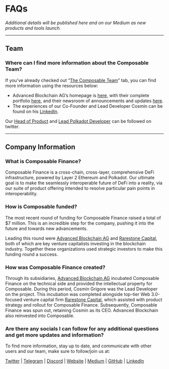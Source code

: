 # FAQs

*Additional details will be published here and on our Medium as new products and tools launch.*

---

## Team

### Where can I find more information about the Composable Team?

If you’ve already checked out “[The Composable Team](../ecosystem/the-composable-team.html)” tab, you can find more information using the resources below:

- Advanced Blockchain AG’s homepage is [here](https://www.advancedblockchain.com/), with their complete portfolio [here](https://www.advancedblockchain.com/portfolio), and their newsroom of announcements and updates [here](https://blog.advancedblockchain.com/).
- The experiences of our Co-Founder and Lead Developer Cosmin can be found on his [LinkedIn](https://www.linkedin.com/in/grigorecosmin?originalSubdomain=ro).

Our [Head of Product](https://twitter.com/0xbrainjar) and [Lead Polkadot Developer](https://twitter.com/0Xvatbrain) can be followed on twitter.

---

## Company Information

### What is Composable Finance?

Composable Finance is a cross-chain, cross-layer, comprehensive DeFi infrastructure, powered by Layer 2 Ethereum and Polkadot. Our ultimate goal is to make the seamlessly interoperable future of DeFi into a reality, via our suite of product offering intended to resolve particular pain points in interoperability.

### How is Composable funded?

The most recent round of funding for Composable Finance raised a total of $7 million. This is an incredible step for the company, pushing it into the future and towards new advancements. 

Leading this round were [Advanced Blockchain AG](https://en.advancedblockchain.com/) and [Rarestone Capital](https://rarestone.capital/), both of which are key venture capitalists investing in the blockchain industry. Together these organizations used strategic investors to make this funding round a success.

### How was Composable Finance created?

Through its subsidiaries, [Advanced Blockchain AG](https://en.advancedblockchain.com/) incubated Composable Finance on the technical side and provided the intellectual property for Composable. During this period, Cosmin Grigore was the Lead Developer on the project. This incubation was completed alongside top-tier Web 3.0-focused venture capital firm [Rarestone Capital](https://rarestone.capital/), which assisted with product strategy and rollout for Composable Finance. Subsequently, Composable Finance was spun out, retaining Cosmin as its CEO. Advanced Blockchain also reinvested into Composable. 

### Are there any socials I can follow for any additional questions and get more updates and information?

To find more information, stay up to date, and communicate with other users and our team, make sure to follow/join us at:

[Twitter](https://twitter.com/ComposableFin) | [Telegram](https://t.me/composablefinance) | [Discord](https://discord.com/invite/pFZn2GCn65) | [Website](https://www.composable.finance/) | [Medium](https://composablefi.medium.com/about) | [GitHub](https://github.com/ComposableFi) | [LinkedIn](https://www.linkedin.com/company/composable-finance/)